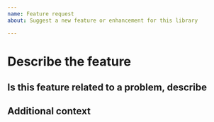 ```yaml
---
name: Feature request
about: Suggest a new feature or enhancement for this library

---
```


# Describe the feature

<!-- A description of what the bug is. -->

## Is this feature related to a problem, describe

<!-- Please indicate the specific scenario where this feature would help -->

## Additional context

<!-- Add any other context or screenshots about the feature request here. -->